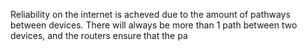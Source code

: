 
Reliability on the internet is acheved due to the amount of pathways between devices. There will always be more than 1 path between two devices, and the routers ensure that the pa